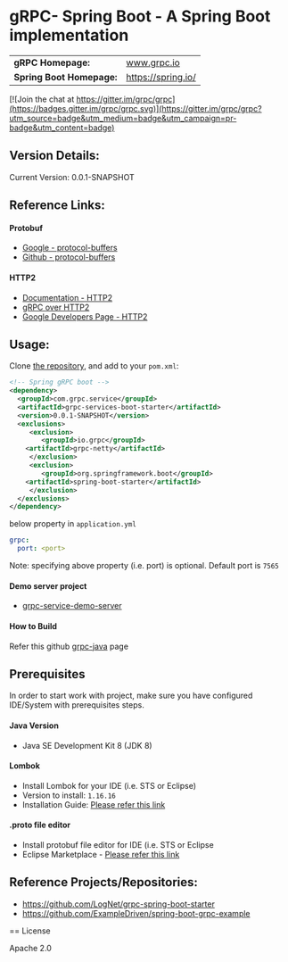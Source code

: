 gRPC- Spring Boot - A Spring Boot implementation 
================================================


<table>
  <tr>
    <td><b>gRPC Homepage:</b></td>
    <td><a href="http://www.grpc.io/">www.grpc.io</a></td>
  </tr>
  <tr>
    <td><b>Spring Boot Homepage:</b></td>
    <td><a href="https://projects.spring.io/spring-boot/">https://spring.io/</a></td>
  </tr>
</table>

[![Join the chat at https://gitter.im/grpc/grpc](https://badges.gitter.im/grpc/grpc.svg)](https://gitter.im/grpc/grpc?utm_source=badge&utm_medium=badge&utm_campaign=pr-badge&utm_content=badge)

Version Details:
----------------

Current Version: 0.0.1-SNAPSHOT


Reference Links:
----------------

#### Protobuf

* [Google - protocol-buffers](https://developers.google.com/protocol-buffers/)
* [Github - protocol-buffers](https://github.com/google/protobuf/)

#### HTTP2
* [Documentation - HTTP2](https://http2.github.io/)
* [gRPC over HTTP2](https://github.com/grpc/grpc/blob/master/doc/PROTOCOL-HTTP2.md)
* [Google Developers Page - HTTP2](https://developers.google.com/web/fundamentals/performance/http2/)

Usage:
------
Clone [the repository](https://github.com/harshbits/grpc-spring-boot-services.git), and add to your `pom.xml`:

```xml
<!-- Spring gRPC boot -->
<dependency>
  <groupId>com.grpc.service</groupId>
  <artifactId>grpc-services-boot-starter</artifactId>
  <version>0.0.1-SNAPSHOT</version>
  <exclusions>
     <exclusion>
        <groupId>io.grpc</groupId>
	<artifactId>grpc-netty</artifactId>
     </exclusion>
     <exclusion>
        <groupId>org.springframework.boot</groupId>
	<artifactId>spring-boot-starter</artifactId>
     </exclusion>
  </exclusions>
</dependency>

```
below property in `application.yml`

``` yaml
grpc:
  port: <port>
```

Note: specifying above property (i.e. port) is optional. Default port is `7565`

#### Demo server project

* [grpc-service-demo-server](https://github.com/harshbits/grpc-spring-boot-services/tree/master/grpc-services/grpc-service-parent/grpc-service-demo-server)

#### How to Build
Refer this github [grpc-java](https://github.com/grpc/grpc-java#download) page


Prerequisites
-------------
In order to start work with project, make sure you have configured IDE/System with prerequisites steps.

#### Java Version
* Java SE Development Kit 8 (JDK 8) 

#### Lombok
* Install Lombok for your IDE (i.e. STS or Eclipse)
* Version to install: `1.16.16`
* Installation Guide: [Please refer this link](http://codeomitted.com/setup-lombok-with-stseclipse-based-ide/)

#### .proto file editor
* Install protobuf file editor for IDE (i.e. STS or Eclipse
* Eclipse Marketplace - [Please refer this link](https://marketplace.eclipse.org/content/protobuf-dt)

Reference Projects/Repositories:
--------------------------------

* https://github.com/LogNet/grpc-spring-boot-starter
* https://github.com/ExampleDriven/spring-boot-grpc-example

== License

Apache 2.0
